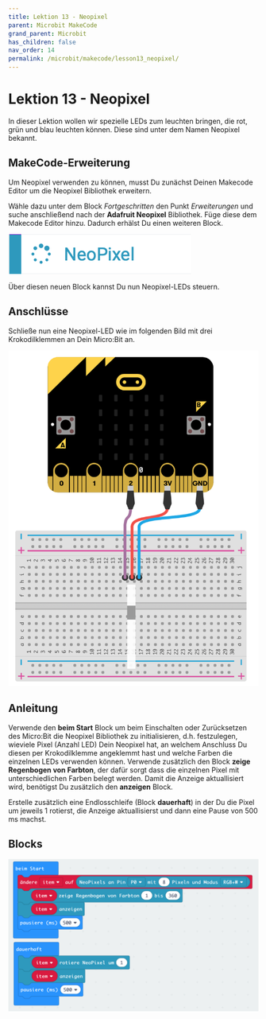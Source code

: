 ```yaml
---
title: Lektion 13 - Neopixel
parent: Microbit MakeCode
grand_parent: Microbit
has_children: false
nav_order: 14
permalink: /microbit/makecode/lesson13_neopixel/
---
```


# Lektion 13 - Neopixel 

In dieser Lektion wollen wir spezielle LEDs zum leuchten bringen, die rot, grün und blau leuchten können. Diese sind unter dem Namen Neopixel bekannt. 

## MakeCode-Erweiterung

Um Neopixel verwenden zu können, musst Du zunächst Deinen Makecode Editor um die Neopixel Bibliothek erweitern.

Wähle dazu unter dem Block _Fortgeschritten_ den Punkt _Erweiterungen_ und suche anschließend nach der __Adafruit Neopixel__ Bibliothek. Füge diese dem Makecode Editor hinzu. Dadurch erhälst Du einen weiteren Block.

![Neopixel](./neopixel.png "Neopixel")

Über diesen neuen Block kannst Du nun Neopixel-LEDs steuern.

## Anschlüsse

Schließe nun eine Neopixel-LED wie im folgenden Bild mit drei Krokodilklemmen an Dein Micro:Bit an.

![Wiring](./wiring.png "Wiring")

## Anleitung

Verwende den __beim Start__ Block um beim Einschalten oder Zurücksetzen des Micro:Bit die Neopixel Bibliothek zu initialisieren, d.h. festzulegen, wieviele Pixel (Anzahl LED) Dein Neopixel hat, an welchem Anschluss Du diesen per Krokodilklemme angeklemmt hast und welche Farben die einzelnen LEDs verwenden können.
Verwende zusätzlich den Block __zeige Regenbogen von Farbton__, der dafür sorgt dass die einzelnen Pixel mit unterschiedlichen Farben belegt werden. Damit die Anzeige aktuallisiert wird, benötigst Du zusätzlich den __anzeigen__ Block. 

Erstelle zusätzlich eine Endlosschleife (Block __dauerhaft__) in der Du die Pixel um jeweils 1 rotierst, die Anzeige aktuallisierst und dann eine Pause von 500 ms machst.

## Blocks

![Screenshot](./screenshot.png "Screenshot")

